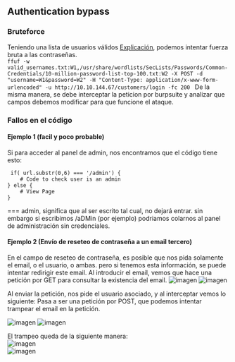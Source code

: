 ## Authentication bypass
### Bruteforce  

Teniendo una lista de usuarios válidos [Explicación](https://github.com/glmbxecurity/eJPT2_eCCPT2_eWPT_Notes/blob/main/reco/recousersweb.md), podemos intentar fuerza bruta a las contraseñas.  
```ffuf -w valid_usernames.txt:W1,/usr/share/wordlists/SecLists/Passwords/Common-Credentials/10-million-password-list-top-100.txt:W2 -X POST -d "username=W1&password=W2" -H "Content-Type: application/x-www-form-urlencoded" -u http://10.10.144.67/customers/login -fc 200 ```
De la misma manera, se debe interceptar la peticion por burpsuite y analizar que campos debemos modificar para que funcione el ataque.  

### Fallos en el código

#### Ejemplo 1 (facil y poco probable)
Si para acceder al panel de admin, nos encontramos que el código tiene esto:   
```
 if( url.substr(0,6) === '/admin') {
    # Code to check user is an admin
} else {
    # View Page
}
```

=== admin, significa que al ser escrito tal cual, no dejará entrar. sin embargo si escribimos /aDMin (por ejemplo) podriamos colarnos al panel de administración sin credenciales.  

#### Ejemplo 2 (Envío de reseteo de contraseña a un email tercero)  

En el campo de reseteo de contraseña, es posible que nos pida solamente el email, o el usuario, o ambas. pero si tenemos esta información, se puede intentar redirigir este email. Al introducir el email, vemos que hace una petición por GET para consultar la existencia del email. 
![imagen](https://github.com/glmbxecurity/eJPT2_eCCPT2_eWPT_Notes/assets/137443771/e00e5a02-20a6-4aec-bc6a-abd2900c19ff)
![imagen](https://github.com/glmbxecurity/eJPT2_eCCPT2_eWPT_Notes/assets/137443771/1ac1ed8f-f8a2-46cc-9f90-5690137ce5f5)

Al enviar la petición, nos pide el usuario asociado, y al interceptar vemos lo siguiente:  Pasa a ser una petición por POST, que podemos intentar trampear el email en la petición.  

![imagen](https://github.com/glmbxecurity/eJPT2_eCCPT2_eWPT_Notes/assets/137443771/e71ae211-1701-4a51-b9a3-acec74b28b36)
![imagen](https://github.com/glmbxecurity/eJPT2_eCCPT2_eWPT_Notes/assets/137443771/c7b89486-1df7-4076-bf35-5ee97404d7c3)

El trampeo queda de la siguiente manera:  
![imagen](https://github.com/glmbxecurity/eJPT2_eCCPT2_eWPT_Notes/assets/137443771/03cb3dab-2a49-430a-a7ef-fd1f1190268c)  
![imagen](https://github.com/glmbxecurity/eJPT2_eCCPT2_eWPT_Notes/assets/137443771/6839ffe9-0fe8-4454-97d2-b64ac943723e)  










